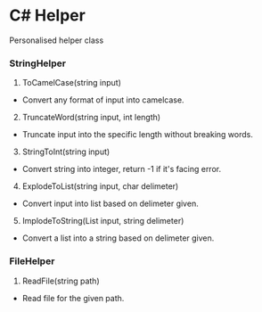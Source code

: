 # C# Helper
Personalised helper class

### StringHelper
1. ToCamelCase(string input)
  * Convert any format of input into camelcase.
2. TruncateWord(string input, int length)
  * Truncate input into the specific length without breaking words.
3. StringToInt(string input)
  * Convert string into integer, return -1 if it's facing error.
4. ExplodeToList(string input, char delimeter)
  * Convert input into list based on delimeter given.
5. ImplodeToString(List<string> input, string delimeter)
  * Convert a list into a string based on delimeter given.

### FileHelper
1. ReadFile(string path)
  * Read file for the given path.
